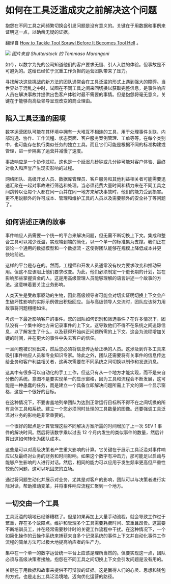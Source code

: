 # 如何在工具泛滥成灾之前解决这个问题

抱怨在不同工具之间频繁切换会引发问题是没有意义的。关键在于用数据和事例来证明这一点，以确凿无疑的证据。

翻译自 [How to Tackle Tool Sprawl Before It Becomes Tool Hell](https://thenewstack.io/how-to-tackle-tool-sprawl-before-it-becomes-tool-hell/) 。

![](https://cdn.thenewstack.io/media/2023/08/454c657c-tools-1024x615.jpg)
*图片来自 Shutterstock 的 Tommaso Marangoni*

如今，以数字为先的公司知道他们的客户要求无缝、引人入胜的体验。但事故是不可避免的。这给已经忙于沉重工作负担的运营团队带来了压力。

寻找解决这些挑战的新方法的团队通常会在工具泛滥的形式上遇到强大的障碍。当世界处于混乱之中时，试图在不同工具之间来回切换以获取完整信息，是事件响应人员在解决事故并提供出色客户体验时最不需要的事情。但是抱怨将毫无意义。关键在于能够向高级领导呈现改变的商业理由。

## 陷入工具泛滥的困境

数字运营团队可能在其环境中拥有一大堆互不相连的工具，用于处理事件关联、内部沟通、协作、工作流程、状态页面、客户服务案例管理、工单等等。在每个类别中，也可能存在执行类似任务的独立工具。而且它们可能是根据不同的标准构建或管理，进一步隔离了运营并减慢了速度。

事故响应是一个协作过程。这也是一个延迟几秒钟或几分钟可能对客户体验、最终对收入和声誉产生现实影响的过程。

网络团队、高级开发人员、数据库管理员、客户服务和其他利益相关者可能需要迅速汇聚在一起对事故进行筛选和处理。当必须花费大量时间和精力来在不同工具之间跳转以让每个人都在同一页并在同一地方来解决事故时，他们的能力受到损害。更不用说额外的许可成本、管理和维护工具的人员以及需要额外的安全补丁等问题了。

## 如何讲述正确的故事

事件响应人员需要一个统一的平台来解决问题，但无需不断切换上下文。集成和整合工具可以减少泛滥，实现端到端的简化，以一个单一的标准集为支撑。我们正在谈论一个通用的数据模型和一个数据流 - 这使得团队能够在规模上降低成本并更快地前进。

这样的平台是存在的。然而，工程师和开发人员通常没有权力要求改变和推动采用。但这不应该阻止他们要求改变。为此，他们必须制定一个更长期的计划，旨在影响那些掌握资金的人。这是用高级管理人员能够理解的语言讲述一个故事的方法。这意味着要关注业务影响。

人类天生是受故事驱动的生物，因此高级领导者可能会对切实证明切换上下文会产生破坏性影响的实际示例做出积极回应。当与高级领导人交流时，团队应该努力用故事将问题栩栩如生。

考虑一下最近影响客户的事件。您的团队如何识别和筛选事件？在许多情况下，团队没有一个集中的地方来记录事件的上下文。这导致他们不得不在系统之间追踪信息，以了解发生了什么，以及获得开始纠正问题所需的上下文。这会为流程增加关键的时间，并在更大的事件中失去客户的信任。

一旦问题被识别出来，然后您必须将信息传达给正确的人员。这涉及到许多工具来吸引事件响应人员和专业知识专家。除此之外，团队还需要将有关事件的信息传达给业务和客户利益相关者，这再次需要在不同系统之间切换以制作和发送消息。

这其中有很多可以自动化的手工工作，但这只有从一个地方才能实现，而不是来自分散的系统。意图不是要实现单一的显示窗格，因为工具和流程会不断发展，这可能是一种愚蠢的任务，而是建立一个具备立即解决问题所需上下文的第一个显示窗格，这是一个很好的目标。

在这种情况下，不要害羞地列举团队为达到正常运行目标所不得不在之间切换的所有具体工具和系统。建立一个您必须同时处理的工具数量的图像。还要强调工具泛滥对业务的影响是非常重要的。

一个很好的起点是计算管理这些不同解决方案所需的时间增加了上一次 SEV 1 事件的解决时间。然后将该数字乘以过去 12 个月内发生的类似事件的数量，然后计算出这如何转化为团队成本。

这些是可以对高级决策者产生重大影响的计算。它关键在于展示工具泛滥对事件响应以及最终对业务的财务和时间影响。如果这个数字有冲击力，那可能足以启动与能够产生影响的人进行对话。然后，相同的能力可以应用于发生频率更高但严重性较低的问题，这可以巩固您的立场。

通过将问题生动化并展示对业务，尤其是对客户的影响，团队可以与决策者进行实际对话，帮助推动变革，并将事件响应流程汇聚到一个地方。

## 一切交由一个工具

工具泛滥的境地已经够糟糕了。但是如果再加上大量手动流程，就会导致工作过于繁重，存在多个故障点。维护和管理多个工具需要耗费时间、笨重且昂贵。这需要不断培训员工，并在经常需要秒计时的关键工作流程中干扰。在这种情况下，一个如简化操作的云操作系统来捕获来自多个记录系统的事件上下文并自动化事件工作流程的简单方法可以极大地提高响应者的生产力。

集中在一个单一的数字运营统一平台上应该是理所当然的。但要实现这一点，团队必须与高级决策者接触。抱怨在不同工具之间切换上下文会引发问题是没有用的。

关键在于用数据和故事来提供不可辩驳的证据。这是赢得人们的心灵、思想和钱包的方式，也是走出工具泛滥境地，迈向优化运营的路径。
